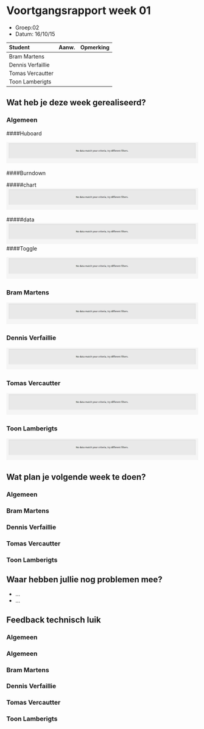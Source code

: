 # Voortgangsrapport week 01

* Groep:02
* Datum: 16/10/15

| Student  | Aanw. | Opmerking |
| :---     | :---  | :---      |
| Bram Martens |       |           |
| Dennis Verfaillie |       |           |
| Tomas Vercautter |       |           |
| Toon Lamberigts |       |           |

## Wat heb je deze week gerealiseerd?

### Algemeen

####Huboard

![alt Huboard](images/huboard/week01.PNG)

####Burndown

#####chart
![alt burndownChart](images/week01/burndown/chart.PNG)

#####data
![alt burndowntasks](images/week01/burndown/tasks.PNG)
####Toggle

![alt tasks](images/week01/tasks.PNG)

### Bram Martens

![alt Bram](images/week01/bram.PNG)

### Dennis Verfaillie

![alt Dennis](images/week01/dennis.PNG)

### Tomas Vercautter

![alt Tomas](images/week01/tomas.PNG)

### Toon Lamberigts

![alt Toon](images/week01/toon.PNG)

## Wat plan je volgende week te doen?

### Algemeen
### Bram Martens
### Dennis Verfaillie
### Tomas Vercautter
### Toon Lamberigts

## Waar hebben jullie nog problemen mee?

* ...
* ...

## Feedback technisch luik

### Algemeen

### Algemeen
### Bram Martens
### Dennis Verfaillie
### Tomas Vercautter
### Toon Lamberigts

